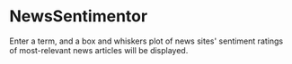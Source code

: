 NewsSentimentor
===============

Enter a  term, and a box and whiskers plot of news sites' sentiment ratings of most-relevant news articles will be displayed.
